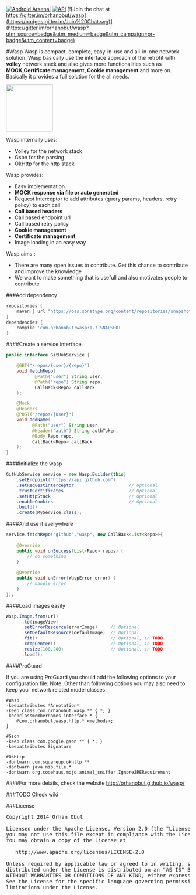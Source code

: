[![Android Arsenal](https://img.shields.io/badge/Android%20Arsenal-Wasp-brightgreen.svg?style=flat)](https://android-arsenal.com/details/1/1412)    [![API](https://img.shields.io/badge/API-10%2B-brightgreen.svg?style=flat)](https://android-arsenal.com/api?level=10) [![Join the chat at https://gitter.im/orhanobut/wasp](https://badges.gitter.im/Join%20Chat.svg)](https://gitter.im/orhanobut/wasp?utm_source=badge&utm_medium=badge&utm_campaign=pr-badge&utm_content=badge)

#Wasp
Wasp is compact, complete, easy-in-use and all-in-one network solution. Wasp basically use the interface approach of the retrofit with **volley** network stack and also gives more functionalities such as **MOCK,Certificate management, Cookie management** and more on. Basically it provides a full solution for the all needs.

<img src='https://github.com/orhanobut/wasp/blob/master/images/logo_wasp.png' width='128' height='128'/>

Wasp internally uses:
- Volley for the network stack
- Gson for the parsing
- OkHttp for the http stack

Wasp provides:
- Easy implementation
- **MOCK response via file or auto generated**
- Request Interceptor to add attributes (query params, headers, retry policy) to each call
- **Call based headers**
- Call based endpoint url
- Call based retry policy
- **Cookie management**
- **Certificate management**
- Image loading in an easy way

Wasp aims :
- There are many open issues to contribute. Get this chance to contribute and improve the knowledge
- We want to make something that is usefull and also motivates people to contribute

###Add dependency
```groovy
repositories {
    maven { url "https://oss.sonatype.org/content/repositories/snapshots/"}
}
dependencies {
    compile 'com.orhanobut:wasp:1.7-SNAPSHOT'
}
```

####Create a service interface.

```java
public interface GitHubService {

    @GET("/repos/{user}/{repo}")
    void fetchRepo(
           @Path("user") String user,
           @Path("repo") String repo,
           CallBack<Repo> callBack
    );

    @Mock
    @Headers 
    @POST("/repos/{user}")
    void addName(
          @Path("user") String user,
          @Header("auth") String authToken,
          @Body Repo repo,
          CallBack<Repo> callBack
    );
}
```


####Initialize the wasp

```java
GitHubService service = new Wasp.Builder(this)
    .setEndpoint("https://api.github.com")
    .setRequestInterceptor                     // Optional
    .trustCertificates                         // Optional
    .setHttpStack                              // Optional
    .enableCookies                             // Optional
    .build()
    .create(MyService.class);
```

####And use it everywhere

```java
service.fetchRepo("github","wasp", new CallBack<List<Repo>>{
    
    @Override
    public void onSuccess(List<Repo> repos) {
        // do something
    }
    
    @Override
    public void onError(WaspError error) {
        // handle error
    }
});
```

####Load images easily

```java
Wasp.Image.from(url)
      .to(imageView)
      .setErrorResource(errorImage)     // Optional
      .setDefaultResource(defaulImage)  // Optional
      .fit()                            // Optional, in TODO
      .cropCenter()                     // Optional, in TODO
      .resize(100,200)                  // Optional, in TODO
      .load();
```

####ProGuard

If you are using ProGuard you should add the following options to your configuration file:
Note: Other than following options you may also need to keep your network related model classes.

```
#Wasp
-keepattributes *Annotation*
-keep class com.orhanobut.wasp.** { *; }
-keepclassmembernames interface * {
    @com.orhanobut.wasp.http.* <methods>;
}

#Gson
-keep class com.google.gson.** { *; }
-keepattributes Signature

#OkHttp
-dontwarn com.squareup.okhttp.**
-dontwarn java.nio.file.*
-dontwarn org.codehaus.mojo.animal_sniffer.IgnoreJRERequirement
```

####For more details, check the website
http://orhanobut.github.io/wasp/

###TODO
Check wiki

###License
<pre>
Copyright 2014 Orhan Obut

Licensed under the Apache License, Version 2.0 (the "License");
you may not use this file except in compliance with the License.
You may obtain a copy of the License at

   http://www.apache.org/licenses/LICENSE-2.0

Unless required by applicable law or agreed to in writing, software
distributed under the License is distributed on an "AS IS" BASIS,
WITHOUT WARRANTIES OR CONDITIONS OF ANY KIND, either express or implied.
See the License for the specific language governing permissions and
limitations under the License.
</pre>
